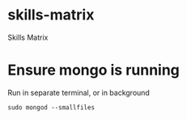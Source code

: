 # skills-matrix
Skills Matrix

# Ensure mongo is running
Run in separate terminal, or in background
```
sudo mongod --smallfiles
```